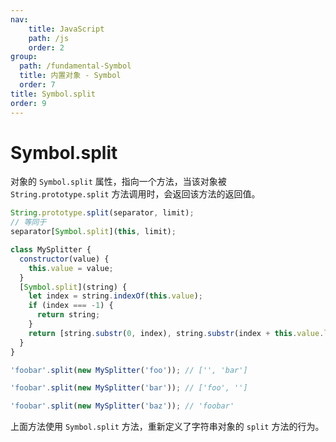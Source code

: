 ```yaml
---
nav:
    title: JavaScript
    path: /js
    order: 2
group:
  path: /fundamental-Symbol
  title: 内置对象 - Symbol
  order: 7
title: Symbol.split
order: 9
---
```


# Symbol.split

对象的 `Symbol.split` 属性，指向一个方法，当该对象被 `String.prototype.split` 方法调用时，会返回该方法的返回值。

```js
String.prototype.split(separator, limit);
// 等同于
separator[Symbol.split](this, limit);
```

```js
class MySplitter {
  constructor(value) {
    this.value = value;
  }
  [Symbol.split](string) {
    let index = string.indexOf(this.value);
    if (index === -1) {
      return string;
    }
    return [string.substr(0, index), string.substr(index + this.value.length)];
  }
}

'foobar'.split(new MySplitter('foo')); // ['', 'bar']

'foobar'.split(new MySplitter('bar')); // ['foo', '']

'foobar'.split(new MySplitter('baz')); // 'foobar'
```

上面方法使用 `Symbol.split` 方法，重新定义了字符串对象的 `split` 方法的行为。
